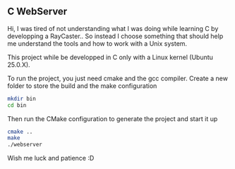 ## C WebServer
Hi, I was tired of not understanding what I was doing while learning C by developping a RayCaster..
So instead I choose something that should help me understand the tools and how to work with a Unix system.

This project while be developped in C only with a Linux kernel (Ubuntu 25.0.X).

To run the project, you just need cmake and the gcc compiler.
Create a new folder to store the build and the make configuration
```bash
mkdir bin
cd bin
```

Then run the CMake configuration to generate the project and start it up
```bash
cmake ..
make
./webserver
```

Wish me luck and patience :D